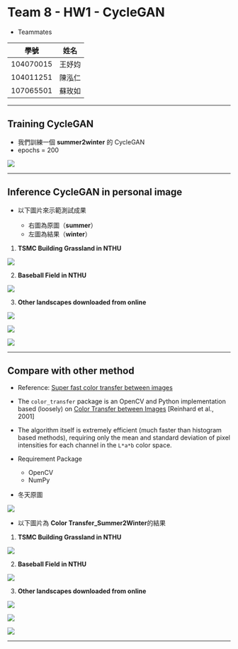 # Team 8 - HW1 - CycleGAN

* Teammates

| 學號 | 姓名 |
| :--------: | :--------: | 
| 104070015     | 王妤㚬     | 
| 104011251     | 陳泓仁     | 
| 107065501     | 蘇玫如     | 

---
## Training CycleGAN
* 我們訓練一個 **summer2winter** 的 CycleGAN
* epochs = 200

![](https://i.imgur.com/KbbaVP3.jpg)


---
## Inference CycleGAN in personal image
* 以下圖片來示範測試成果

    - 右圖為原圖（**summer**）
    - 左圖為結果（**winter**）

1. **TSMC Building Grassland in NTHU**

![](https://i.imgur.com/RU7gf2A.png)

2. **Baseball Field in NTHU**

![](https://i.imgur.com/QGSgoJP.png)

3. **Other landscapes downloaded from online**

![](https://i.imgur.com/oLh8ZrO.png)

![](https://i.imgur.com/2TUUTKn.png)

![](https://i.imgur.com/1YC2X6f.png)


---
## Compare with other method
* Reference: [Super fast color transfer between images](https://github.com/cvfx-2019/homework1-color-transfer)
* The `color_transfer` package is an OpenCV and Python implementation based (loosely) on [Color Transfer between Images](http://www.thegooch.org/Publications/PDFs/ColorTransfer.pdf) [Reinhard et al., 2001]
* The algorithm itself is extremely efficient (much faster than histogram based methods), requiring only the mean and standard deviation of pixel intensities for each channel in the `L*a*b` color space.
* Requirement Package

    - OpenCV
    - NumPy

* 冬天原圖

![](https://i.imgur.com/BqacPFz.jpg)

* 以下圖片為 **Color Transfer_Summer2Winter**的結果

1. **TSMC Building Grassland in NTHU**

![](https://i.imgur.com/8tgBn8z.png)

2. **Baseball Field in NTHU**

![](https://i.imgur.com/UKd6DLN.jpg)

3. **Other landscapes downloaded from online**

![](https://i.imgur.com/0y28QAu.png)

![](https://i.imgur.com/oou1vhO.jpg)

![](https://i.imgur.com/YQhFZDD.jpg)


---
